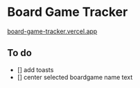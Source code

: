 # Board Game Tracker

[board-game-tracker.vercel.app](https://board-game-tracker.vercel.app/)

## To do

- [] add toasts
- [] center selected boardgame name text
